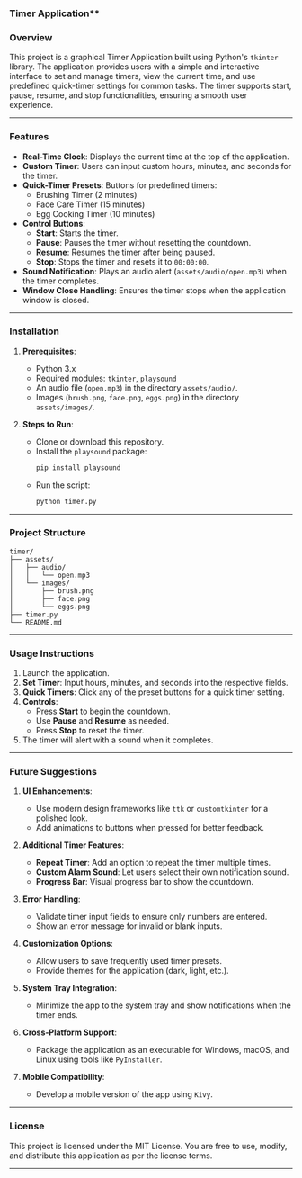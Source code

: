 ### Timer Application**

### **Overview**
This project is a graphical Timer Application built using Python's `tkinter` library. The application provides users with a simple and interactive interface to set and manage timers, view the current time, and use predefined quick-timer settings for common tasks. The timer supports start, pause, resume, and stop functionalities, ensuring a smooth user experience.

---

### **Features**
- **Real-Time Clock**: Displays the current time at the top of the application.
- **Custom Timer**: Users can input custom hours, minutes, and seconds for the timer.
- **Quick-Timer Presets**: Buttons for predefined timers:
  - Brushing Timer (2 minutes)
  - Face Care Timer (15 minutes)
  - Egg Cooking Timer (10 minutes)
- **Control Buttons**: 
  - **Start**: Starts the timer.
  - **Pause**: Pauses the timer without resetting the countdown.
  - **Resume**: Resumes the timer after being paused.
  - **Stop**: Stops the timer and resets it to `00:00:00`.
- **Sound Notification**: Plays an audio alert (`assets/audio/open.mp3`) when the timer completes.
- **Window Close Handling**: Ensures the timer stops when the application window is closed.

---

### **Installation**
1. **Prerequisites**:
   - Python 3.x
   - Required modules: `tkinter`, `playsound`
   - An audio file (`open.mp3`) in the directory `assets/audio/`.
   - Images (`brush.png`, `face.png`, `eggs.png`) in the directory `assets/images/`.

2. **Steps to Run**:
   - Clone or download this repository.
   - Install the `playsound` package:
     ```bash
     pip install playsound
     ```
   - Run the script:
     ```bash
     python timer.py
     ```

---

### **Project Structure**
```
timer/
├── assets/
│   ├── audio/
│   │   └── open.mp3
│   └── images/
│       ├── brush.png
│       ├── face.png
│       └── eggs.png
├── timer.py
└── README.md
```

---

### **Usage Instructions**
1. Launch the application.
2. **Set Timer**: Input hours, minutes, and seconds into the respective fields.
3. **Quick Timers**: Click any of the preset buttons for a quick timer setting.
4. **Controls**:
   - Press **Start** to begin the countdown.
   - Use **Pause** and **Resume** as needed.
   - Press **Stop** to reset the timer.
5. The timer will alert with a sound when it completes.

---

### **Future Suggestions**
1. **UI Enhancements**:
   - Use modern design frameworks like `ttk` or `customtkinter` for a polished look.
   - Add animations to buttons when pressed for better feedback.
   
2. **Additional Timer Features**:
   - **Repeat Timer**: Add an option to repeat the timer multiple times.
   - **Custom Alarm Sound**: Let users select their own notification sound.
   - **Progress Bar**: Visual progress bar to show the countdown.

3. **Error Handling**:
   - Validate timer input fields to ensure only numbers are entered.
   - Show an error message for invalid or blank inputs.

4. **Customization Options**:
   - Allow users to save frequently used timer presets.
   - Provide themes for the application (dark, light, etc.).

5. **System Tray Integration**:
   - Minimize the app to the system tray and show notifications when the timer ends.

6. **Cross-Platform Support**:
   - Package the application as an executable for Windows, macOS, and Linux using tools like `PyInstaller`.

7. **Mobile Compatibility**:
   - Develop a mobile version of the app using `Kivy`.

---

### **License**
This project is licensed under the MIT License. You are free to use, modify, and distribute this application as per the license terms.

---
